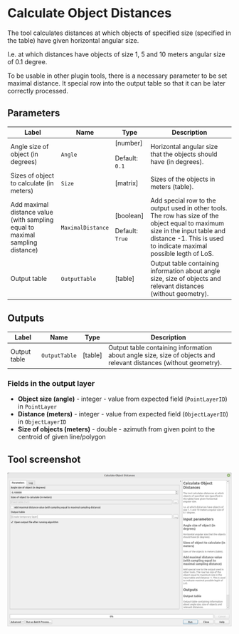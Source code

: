 # Calculate Object Distances

The tool calculates distances at which objects of specified size (specified in the table) have given horizontal angular size.

I.e. at which distances have objects of size 1, 5 and 10 meters angular size of 0.1 degree.

To be usable in other plugin tools, there is a necessary parameter to be set maximal distance. It special row into the output table so that it can be later correctly processed.
	

## Parameters

| Label                                                                         | Name              | Type                                    | Description                                                                                                                                                                                         |
| ----------------------------------------------------------------------------- | ----------------- | --------------------------------------- | --------------------------------------------------------------------------------------------------------------------------------------------------------------------------------------------------- |
| Angle size of object (in degrees)                                             | `Angle`           | [number]<br/><br/> Default: <br/> `0.1` | Horizontal angular size that the objects should have (in degrees).                                                                                                                                  |
| Sizes of object to calculate (in meters)                                      | `Size`            | [matrix]                                | Sizes of the objects in meters (table).                                                                                                                                                             |  |
| Add maximal distance value (with sampling equal to maximal sampling distance) | `MaximalDistance` | [boolean]<br/><br/>Default: `True`      | Add special row to the output used in other tools. The row has size of the object equal to maximum size in the input table and distance -1. This is used to indicate maximal possible legth of LoS. |
| Output table                                                                  | `OutputTable`     | [table]                                 | Output table containing information about angle size, size of objects and relevant distances (without geometry).                                                                                    |

## Outputs

| Label        | Name          | Type    | Description                                                                                                      |
| ------------ | ------------- | ------- | ---------------------------------------------------------------------------------------------------------------- |
| Output table | `OutputTable` | [table] | Output table containing information about angle size, size of objects and relevant distances (without geometry). |

### Fields in the output layer

* __Object size (angle)__ - integer - value from expected field (`PointLayerID`) in `PointLayer`
* __Distance (meters)__ - integer - value from expected field (`ObjectLayerID`) in `ObjectLayerID`
* __Size of objects (meters)__ - double - azimuth from given point to the centroid of given line/polygon

## Tool screenshot

![Calculate Object Distances](../../images/tool_distances_for_sizes.png)
